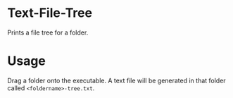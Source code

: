 # Text-File-Tree
 
Prints a file tree for a folder.

# Usage

Drag a folder onto the executable. A text file will be generated in that folder called `<foldername>-tree.txt`.
